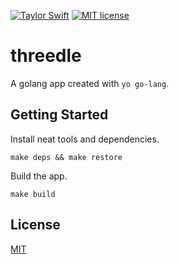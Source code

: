 [![Taylor Swift](https://img.shields.io/badge/secured%20by-taylor%20swift-brightgreen.svg)](https://twitter.com/SwiftOnSecurity)
[![MIT license](http://img.shields.io/badge/license-MIT-brightgreen.svg)](http://opensource.org/licenses/MIT)

# threedle

A golang app created with `yo go-lang`.

## Getting Started

Install neat tools and dependencies.

```
make deps && make restore
```

Build the app.

```
make build
```

## License
[MIT](/LICENSE)
